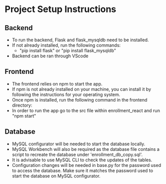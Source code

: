 # Project Setup Instructions

## Backend

- To run the backend, Flask and flask_mysqldb need to be installed.
- If not already installed, run the following commands:
  - "pip install flask" or "pip install flask_mysqldb"
- Backend can be ran through VScode

## Frontend

- The frontend relies on npm to start the app.
- If npm is not already installed on your machine, you can install it by following the instructions for your operating system.
- Once npm is installed, run the following command in the frontend directory:
- In order to run the app go to the src file within enrollment_react and run "npm start"

## Database

- MySQL configurator will be needed to start the database locally.
- MySQL Workbench will also be required as the database file contains a script to recreate the database under 'enrollment_db_copy.sql'.
- It is advisable to use MySQL CLI to check the updates of the tables.
- Configuration changes will be needed in base.py for the password used to access the database. Make sure it matches the password used to start the database on MySQL configurator.
